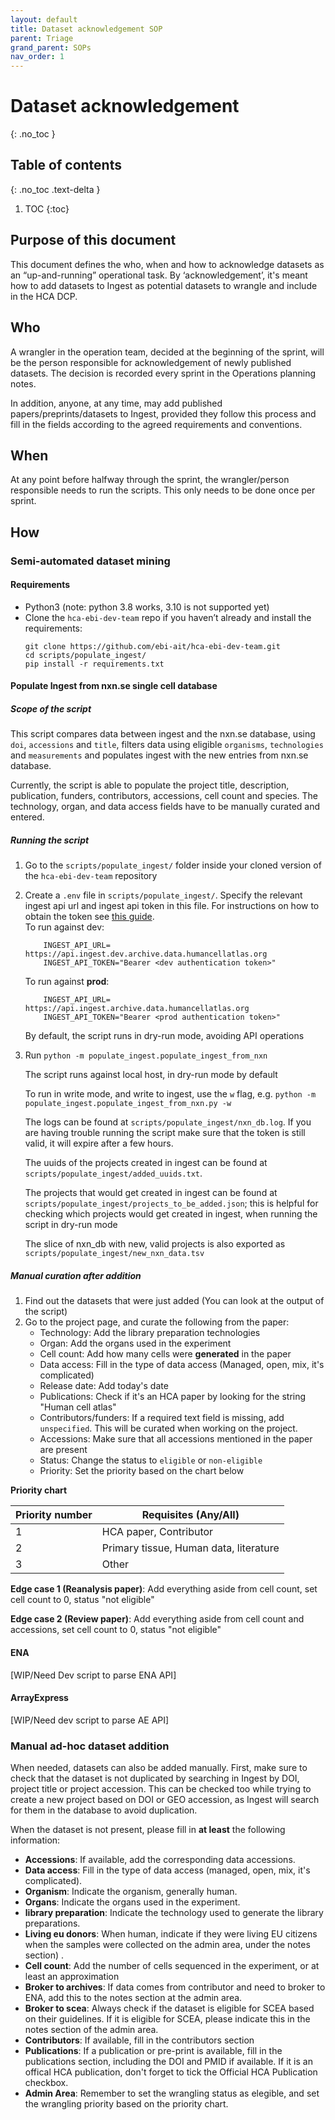 ```yaml
---
layout: default
title: Dataset acknowledgement SOP
parent: Triage
grand_parent: SOPs
nav_order: 1
---
```


<script src="https://kit.fontawesome.com/fc66878563.js" crossorigin="anonymous"></script>

# Dataset acknowledgement
{: .no_toc }

## Table of contents
{: .no_toc .text-delta }

1. TOC
{:toc}


## Purpose of this document
This document defines the who, when and how to acknowledge datasets as an “up-and-running” operational task. By ‘acknowledgement’, it's meant how to add datasets to Ingest as potential datasets to wrangle and include in the HCA DCP. 

## Who
A wrangler in the operation team, decided at the beginning of the sprint, will be the person responsible for acknowledgement of newly published datasets. The decision is recorded every sprint in the Operations planning notes.

In addition, anyone, at any time, may add published papers/preprints/datasets to Ingest, provided they follow this process and fill in the fields according to the agreed requirements and conventions.

## When
At any point before halfway through the sprint, the wrangler/person responsible needs to run the scripts. This only needs to be done once per sprint.

## How

### Semi-automated dataset mining

#### Requirements

- Python3 (note: python 3.8 works, 3.10 is not supported yet)
- Clone the `hca-ebi-dev-team` repo if you haven’t already and install the requirements:
   ```
   git clone https://github.com/ebi-ait/hca-ebi-dev-team.git
   cd scripts/populate_ingest/
   pip install -r requirements.txt
   ```

#### Populate Ingest from nxn.se single cell database

##### Scope of the script

   This script compares data between ingest and the nxn.se database, using `doi`, `accessions` and `title`, filters
   data using eligible `organisms`, `technologies` and `measurements` and populates ingest with the new entries
   from nxn.se database.
   
   Currently, the script is able to populate the project title, description, publication, funders, contributors,
   accessions, cell count and species.
   The technology, organ, and data access fields have to be manually curated and entered.

##### Running the script

1) Go to the `scripts/populate_ingest/` folder inside your cloned version of the `hca-ebi-dev-team` repository

2) Create a `.env` file in `scripts/populate_ingest/`. Specify the relevant ingest api url and ingest api token in
this file. For  instructions on how to obtain the token see [this guide](https://ebi-ait.github.io/hca-ebi-dev-team/operations_tasks/api_token.html).
<br>To run against dev:

    ```
        INGEST_API_URL= https://api.ingest.dev.archive.data.humancellatlas.org
        INGEST_API_TOKEN="Bearer <dev authentication token>"
    ```
   To run against **prod**:

    ```
        INGEST_API_URL= https://api.ingest.archive.data.humancellatlas.org
        INGEST_API_TOKEN="Bearer <prod authentication token>"
    ```
   By default, the script runs in dry-run mode, avoiding API operations

4) Run `python -m populate_ingest.populate_ingest_from_nxn`
    
   The script runs against local host, in dry-run mode by default
   
   To run in write mode, and write to ingest, use the `w` flag, e.g.
   `python -m populate_ingest.populate_ingest_from_nxn.py -w`
   
   
   
   The logs can be found at `scripts/populate_ingest/nxn_db.log`. If you are having trouble running the script make sure
 that the token is still valid, it will expire after a few hours.
   
   The uuids of the projects created in ingest can be found at `scripts/populate_ingest/added_uuids.txt`.
   
   The projects that would get created in ingest can be found at `scripts/populate_ingest/projects_to_be_added.json`; 
   this is helpful for checking which projects would get created in ingest, when running the script in dry-run mode
   
   The slice of nxn_db with new, valid projects is also exported as `scripts/populate_ingest/new_nxn_data.tsv`
   
##### Manual curation after addition

1. Find out the datasets that were just added (You can look at the output of the script)
1. Go to the project page, and curate the following from the paper:
   - Technology: Add the library preparation technologies
   - Organ: Add the organs used in the experiment
   - Cell count: Add how many cells were **generated** in the paper
   - Data access: Fill in the type of data access (Managed, open, mix, it's complicated)
   - Release date: Add today's date
   - Publications: Check if it's an HCA paper by looking for the string "Human cell atlas"
   - Contributors/funders: If a required text field is missing, add `unspecified`. This will be curated when working on the project.
   - Accessions: Make sure that all accessions mentioned in the paper are present
   - Status: Change the status to `eligible` or `non-eligible`
   - Priority: Set the priority based on the chart below

**Priority chart**

| Priority number | Requisites (Any/All) |
|----------------|-----------|
| 1 | HCA paper, Contributor |
| 2 | Primary tissue, Human data, literature | 
| 3 | Other |

**Edge case 1 (Reanalysis paper)**: Add everything aside from cell count, set cell count to 0, status "not eligible"

**Edge case 2 (Review paper)**: Add everything aside from cell count and accessions, set cell count to 0, status "not eligible"


#### ENA
[WIP/Need Dev script to parse ENA API]

#### ArrayExpress
[WIP/Need dev script to parse AE API]


### Manual ad-hoc dataset addition

When needed, datasets can also be added manually. First, make sure to check that the dataset is not duplicated by searching in Ingest by DOI, project title or project accession. This can be checked too while trying to create a new project based on DOI or GEO accession, as Ingest will search for them in the database to avoid duplication.

When the dataset is not present, please fill in **at least** the following information:
- **Accessions**: If available, add the corresponding data accessions.
- **Data access**: Fill in the type of data access (managed, open, mix, it's complicated). 
- **Organism**: Indicate the organism, generally human.
- **Organs**: Indicate the organs used in the experiment.
- **library preparation**: Indicate the technology used to generate the library preparations.
- **Living eu donors**: When human, indicate if they were living EU citizens when the samples were collected on the admin area, under the notes section) .
- **Cell count**: Add the number of cells sequenced in the experiment, or at least an approximation
- **Broker to archives**: If data comes from contributor and need to broker to ENA, add this to the notes section at the admin area.
- **Broker to scea**: Always check if the dataset is eligible for SCEA based on their guidelines. If it is eligible for SCEA, please indicate this in the notes section of the admin area.
- **Contributors**: If available, fill in the contributors section
- **Publications**: If a publication or pre-print is available, fill in the publications section, including the DOI and PMID if available. If it is an offical HCA publication, don't forget to tick the Official HCA Publication checkbox.
- **Admin Area**: Remember to set the wrangling status as elegible, and set the wrangling priority based on the priority chart.

